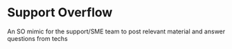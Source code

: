 # Support Overflow
An SO mimic for the support/SME team to post relevant material and answer questions from techs

